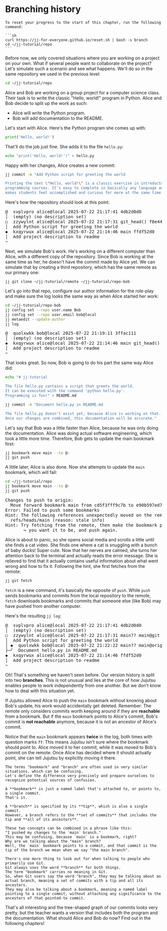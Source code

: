 # Branching history

````admonish reset title="Reset your progress" collapsible=true
To reset your progress to the start of this chapter, run the following command:

```sh
curl https://jj-for-everyone.github.io/reset.sh | bash -s branch
cd ~/jj-tutorial/repo
```
````

Before now, we only covered situations where you are working on a project on your own.
What if several people want to collaborate on the project?
Let's simulate such a scenario and see what happens.
We'll do so in the same repository we used in the previous level:

```sh
cd ~/jj-tutorial/repo
```

Alice and Bob are working on a group project for a computer science class.
Their task is to write the classic "Hello, world!" program in Python.
Alice and Bob decide to split up the work as such:
- Alice will write the Python program.
- Bob will add documentation to the README.

Let's start with Alice.
Here's the Python program she comes up with:

```python
print('Hello, world!')
```

That'll do the job just fine.
She adds it to the file `hello.py`:

```sh
echo "print('Hello, world!')" > hello.py
```

Happy with her changes, Alice creates a new commit:

```sh
jj commit -m "Add Python script for greeting the world

Printing the text \"Hello, world!\" is a classic exercise in introductory
programming courses. It's easy to complete in basically any language and
makes students feel accomplished and curious for more at the same time."
```

Here's how the repository should look at this point:

<!-- generated by aha script -->
<pre class="aha">
<span class="bold "></span><span class="bold green ">@</span>  <span class="bold "></span><span class="bold highlighted purple ">s</span><span class="bold highlighted dimgray ">vplvpro</span><span class="bold "> </span><span class="bold yellow ">alice@local</span><span class="bold "> </span><span class="bold highlighted cyan ">2025-07-22 21:17:41</span><span class="bold "> </span><span class="bold highlighted blue ">4</span><span class="bold highlighted dimgray ">db2d0d0</span><span class="bold "></span>
│  <span class="bold "></span><span class="bold highlighted green ">(empty)</span><span class="bold "> </span><span class="bold highlighted green ">(no description set)</span><span class="bold "></span>
○  <span class="bold "></span><span class="bold purple ">z</span><span class="highlighted dimgray ">zywylnt</span> <span class="yellow ">alice@local</span> <span class="cyan ">2025-07-22 21:17:31</span> <span class="green ">git_head()</span> <span class="bold "></span><span class="bold blue ">f8</span><span class="highlighted dimgray ">e44920</span>
│  Add Python script for greeting the world
<span class="bold "></span><span class="bold highlighted cyan ">◆</span>  <span class="bold "></span><span class="bold purple ">k</span><span class="highlighted dimgray ">xqyrwux</span> <span class="yellow ">alice@local</span> <span class="cyan ">2025-07-22 21:14:46</span> <span class="purple ">main</span> <span class="bold "></span><span class="bold blue ">ff</span><span class="highlighted dimgray ">df52d0</span>
│  Add project description to readme
~
</pre>

Next, we simulate Bob's work.
He's working on a different computer than Alice, with a different copy of the repository.
Since Bob is working at the same time as her, he doesn't have the commit made by Alice yet.
We can simulate that by creating a third repository, which has the same remote as our primary one:

```
jj git clone ~/jj-tutorial/remote ~/jj-tutorial/repo-bob
```

Let's go into that repo, configure our author information for the role-play and make sure the log looks the same way as when Alice started her work:

```sh
cd ~/jj-tutorial/repo-bob
jj config set --repo user.name Bob
jj config set --repo user.email bob@local
jj metaedit --update-author
jj log
```

<!-- generated by aha script -->
<pre class="aha">
<span class="bold "></span><span class="bold green ">@</span>  <span class="bold "></span><span class="bold highlighted purple ">q</span><span class="bold highlighted dimgray ">uolxwkk</span><span class="bold "> </span><span class="bold yellow ">bob@local</span><span class="bold "> </span><span class="bold highlighted cyan ">2025-07-22 21:19:11</span><span class="bold "> </span><span class="bold highlighted blue ">3</span><span class="bold highlighted dimgray ">ffac111</span><span class="bold "></span>
│  <span class="bold "></span><span class="bold highlighted green ">(empty)</span><span class="bold "> </span><span class="bold highlighted green ">(no description set)</span><span class="bold "></span>
<span class="bold "></span><span class="bold highlighted cyan ">◆</span>  <span class="bold "></span><span class="bold purple ">k</span><span class="highlighted dimgray ">xqyrwux</span> <span class="yellow ">alice@local</span> <span class="cyan ">2025-07-22 21:14:46</span> <span class="purple ">main</span> <span class="green ">git_head()</span> <span class="bold "></span><span class="bold blue ">f</span><span class="highlighted dimgray ">fdf52d0</span>
│  Add project description to readme
~
</pre>

That looks great.
So now, Bob is going to do his part the same way Alice did:

```sh
echo "# jj-tutorial

The file hello.py contains a script that greets the world.
It can be executed with the command 'python hello.py'.
Programming is fun!" > README.md

jj commit -m "Document hello.py in README.md

The file hello.py doesn't exist yet, because Alice is working on that.
Once our changes are combined, this documentation will be accurate."
```

Let's say that Bob was a little faster than Alice, because he was only doing the documentation.
Alice was doing actual software engineering, which took a little more time.
Therefore, Bob gets to update the main bookmark first:

```sh
jj bookmark move main --to @-
jj git push
```

A little later, Alice is also done.
Now she attempts to update the `main` bookmark, which will fail:

```sh
cd ~/jj-tutorial/repo
jj bookmark move main --to @-
jj git push
```

<!-- generated by aha script -->
<pre class="aha">
Changes to push to origin:
  Move forward bookmark main from cd5f3fff9c7b to e90b597ed78e
<span class="bold "></span><span class="bold red ">Error: </span><span class="bold ">Failed to push some bookmarks</span>
<span class="bold "></span><span class="bold cyan ">Hint: </span>The following references unexpectedly moved on the remote:
  <span class="green ">refs/heads/main</span> (reason: stale info)
<span class="bold "></span><span class="bold cyan ">Hint: </span>Try fetching from the remote, then make the bookmark point to where
       ↪ you want it to be, and push again.
</pre>

Alice is about to panic, so she opens social media and scrolls a little until she finds a cat video.
She finds one where a cat is snuggling with a bunch of baby ducks!
Super cute.
Now that her nerves are calmed, she turns her attention back to the terminal and actually reads the error message.
She is relieved to find that it actually contains useful information about what went wrong and how to fix it.
Following the hint, she first fetches from the remote:

```sh
jj git fetch
```

`fetch` is a new command, it's basically the opposite of `push`.
While `push` sends bookmarks and commits from the local repository to the remote, `fetch` downloads bookmarks and commits that someone else (like Bob) may have pushed from another computer.

Here's the resulting `jj log`:

<!-- generated by aha script -->
<pre class="aha">
<span class="bold "></span><span class="bold green ">@</span>  <span class="bold "></span><span class="bold highlighted purple ">s</span><span class="bold highlighted dimgray ">vplvpro</span><span class="bold "> </span><span class="bold yellow ">alice@local</span><span class="bold "> </span><span class="bold highlighted cyan ">2025-07-22 21:17:41</span><span class="bold "> </span><span class="bold highlighted blue ">4</span><span class="bold highlighted dimgray ">db2d0d0</span><span class="bold "></span>
│  <span class="bold "></span><span class="bold highlighted green ">(empty)</span><span class="bold "> </span><span class="bold highlighted green ">(no description set)</span><span class="bold "></span>
○  <span class="bold "></span><span class="bold purple ">z</span><span class="highlighted dimgray ">zywylnt</span> <span class="yellow ">alice@local</span> <span class="cyan ">2025-07-22 21:17:31</span> <span class="purple ">main?? main@git</span> <span class="green ">git_head()</span> <span class="bold "></span><span class="bold blue ">f8</span><span class="highlighted dimgray ">e44920</span>
│  Add Python script for greeting the world
│ <span class="bold "></span><span class="bold highlighted cyan ">◆</span>  <span class="bold "></span><span class="bold purple ">q</span><span class="highlighted dimgray ">uolxwkk</span> <span class="yellow ">bob@local</span> <span class="cyan ">2025-07-22 21:22:22</span> <span class="purple ">main?? main@origin</span> <span class="bold "></span><span class="bold blue ">8</span><span class="highlighted dimgray ">d538390</span>
├─╯  Document hello.py in README.md
<span class="bold "></span><span class="bold highlighted cyan ">◆</span>  <span class="bold "></span><span class="bold purple ">k</span><span class="highlighted dimgray ">xqyrwux</span> <span class="yellow ">alice@local</span> <span class="cyan ">2025-07-22 21:14:46</span> <span class="bold "></span><span class="bold blue ">ff</span><span class="highlighted dimgray ">df52d0</span>
│  Add project description to readme
~
</pre>

Oh!
That's something we haven't seen before.
Our version history is split into two **branches**.
This is not unusual and lies at the core of how Jujutsu enables people to work independently from one another.
But we don't know how to deal with this situation yet.

If Jujutsu allowed Alice to push the `main` bookmark without knowing about Bob's update, his work would accidentally get deleted.
Remember: The remote only considers commits worth keeping around if they are **reachable** from a bookmark.
But if the `main` bookmark points to Alice's commit, Bob's commit is **not reachable** anymore, because it is not an ancestor of Alice's commit.

Notice that the `main` bookmark appears **twice** in the log, both times with question marks **`??`**.
This means Jujutsu isn't sure where the bookmark should point to.
Alice moved it to her commit, while it was moved to Bob's commit on the remote.
Once Alice has decided where it should actually point, she can tell Jujutsu by explicitly moving it there.

```admonish info title="Confusing terms: bookmark and branch"
The terms "bookmark" and "branch" are often used in very similar situations, which can be confusing.
Let's define the difference very precisely and prepare ourselves to recognize potential sources of confusion.

A **bookmark** is just a named label that's attached to, or points to, a single commit.
That's it.

A **branch** is specified by its **tip**, which is also a single commit.
However, a branch refers to the **set of commits** that includes the tip and **all of its ancestors**.

These two concepts can be combined in a phrase like this:
"I pushed my changes to the `main` branch."
This may be confusing, because `main` is a bookmark, right?
Why are we talking about the "main" branch?
Well, the `main` bookmark points to a commit, and that commit is the tip of the branch we mean when we say "the main branch".

There's one more thing to look out for when talking to people who primarily use Git.
Git always uses the word **branch** for both things.
The term "bookmark" carries no meaning in Git.
So, when Git users say the word "branch", they may be talking about an actual branch, meaning a set of commits with a tip and all its ancestors.
They may also be talking about a bookmark, meaning a named label pointing to a single commit, without attaching any significance to the ancestors of that pointed-to commit.
```

That's all interesting and the tree-shaped graph of our commits looks very pretty, but the teacher wants a version that includes both the program and the documentation.
What should Alice and Bob do now?
Find out in the following chapters!
